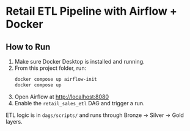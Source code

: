 
# Retail ETL Pipeline with Airflow + Docker

## How to Run

1. Make sure Docker Desktop is installed and running.
2. From this project folder, run:
   ```bash
   docker compose up airflow-init
   docker compose up
   ```
3. Open Airflow at [http://localhost:8080](http://localhost:8080)
4. Enable the `retail_sales_etl` DAG and trigger a run.

ETL logic is in `dags/scripts/` and runs through Bronze → Silver → Gold layers.
